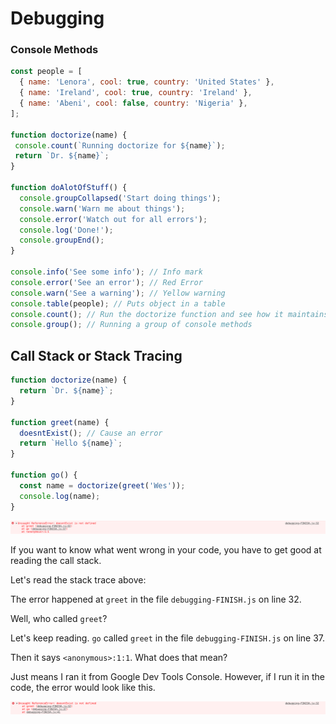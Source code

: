 # Debugging

### Console Methods
```JavaScript
const people = [
  { name: 'Lenora', cool: true, country: 'United States' },
  { name: 'Ireland', cool: true, country: 'Ireland' },
  { name: 'Abeni', cool: false, country: 'Nigeria' },
];

function doctorize(name) {
 console.count(`Running doctorize for ${name}`);
 return `Dr. ${name}`;
}

function doAlotOfStuff() {
  console.groupCollapsed('Start doing things');
  console.warn('Warn me about things');
  console.error('Watch out for all errors');
  console.log('Done!');
  console.groupEnd();
}

console.info('See some info'); // Info mark
console.error('See an error'); // Red Error
console.warn('See a warning'); // Yellow warning
console.table(people); // Puts object in a table
console.count(); // Run the doctorize function and see how it maintains how many time a particular function was run.
console.group(); // Running a group of console methods
```


## Call Stack or Stack Tracing

```JavaScript
function doctorize(name) {
  return `Dr. ${name}`;
}

function greet(name) {
  doesntExist(); // Cause an error
  return `Hello ${name}`;
}

function go() {
  const name = doctorize(greet('Wes'));
  console.log(name);
}
```

<img src="stack-tracing.png" />

If you want to know what went wrong in your code, you have to get good at reading the call stack.

Let's read the stack trace above:

The error happened at `greet` in the file `debugging-FINISH.js` on line 32.

Well, who called `greet`?

Let's keep reading. `go` called `greet` in the file `debugging-FINISH.js` on line 37.

Then it says `<anonymous>:1:1`. What does that mean?

Just means I ran it from Google Dev Tools Console. However, if I run it in the code, the error would look like this.

<img src="stack-tracing-2.png" />



